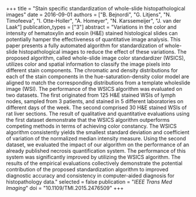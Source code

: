 +++
title = "Stain specific standardization of whole-slide histopathological images"
date = 2016-09-01
authors = ["B. Bejnordi", "G. Litjens", "N. Timofeeva", "I. Otte-Holler", "A. Homeyer", "N. Karssemeijer", "J. van der Laak"]
publication_types = ["3"]
abstract = "Variations in the color and intensity of hematoxylin and eosin (H&E) stained histological slides can potentially hamper the effectiveness of quantitative image analysis. This paper presents a fully automated algorithm for standardization of whole-slide histopathological images to reduce the effect of these variations. The proposed algorithm, called whole-slide image color standardizer (WSICS), utilizes color and spatial information to classify the image pixels into different stain components. The chromatic and density distributions for each of the stain components in the hue-saturation-density color model are aligned to match the corresponding distributions from a template wholeslide image (WSI). The performance of the WSICS algorithm was evaluated on two datasets. The first originated from 125 H&E stained WSIs of lymph nodes, sampled from 3 patients, and stained in 5 different laboratories on different days of the week. The second comprised 30 H&E stained WSIs of rat liver sections. The result of qualitative and quantitative evaluations using the first dataset demonstrate that the WSICS algorithm outperforms competing methods in terms of achieving color constancy. The WSICS algorithm consistently yields the smallest standard deviation and coefficient of variation of the normalized median intensity measure. Using the second dataset, we evaluated the impact of our algorithm on the performance of an already published necrosis quantification system. The performance of this system was significantly improved by utilizing the WSICS algorithm. The results of the empirical evaluations collectively demonstrate the potential contribution of the proposed standardization algorithm to improved diagnostic accuracy and consistency in computer-aided diagnosis for histopathology data."
selected = false
publication = "*IEEE Trans Med Imaging*"
doi = "10.1109/TMI.2015.2476509"
+++

